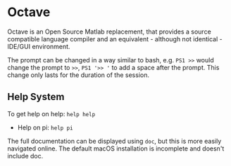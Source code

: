# Octave

Octave is an Open Source Matlab replacement, that provides a source compatible language compiler and an equivalent - although not identical - IDE/GUI environment.

The prompt can be changed in a way similar to bash, e.g. `PS1 >>` would change the prompt to `>>`, `PS1 '>> '` to add a space after the prompt. This change only lasts for the duration of the session.

## Help System

To get help on help: `help help`

* Help on pi: `help pi`

The full documentation can be displayed using `doc`, but this is more easily navigated online. The default macOS installation is incomplete and doesn't include doc.